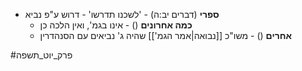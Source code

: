 * **ספרי** (דברים יב:ה) - 'לשכנו תדרשו' - דרוש ע"פ נביא
	* **כמה אחרונים** () - אינו בגמ', ואין הלכה כן
	* **אחרים** () - משו"כ [[נבואה|אמר הגמ']] שהיה ג' נביאים עם הסנהדרין

#פרק_יוט_תשפה 
